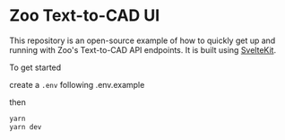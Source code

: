 # Zoo Text-to-CAD UI

This repository is an open-source example of how to quickly get up and running with Zoo's Text-to-CAD API endpoints. It is built using [SvelteKit](https://kit.svelte.dev/).

To get started

create a `.env` following .env.example

then

```bash
yarn
yarn dev
```
